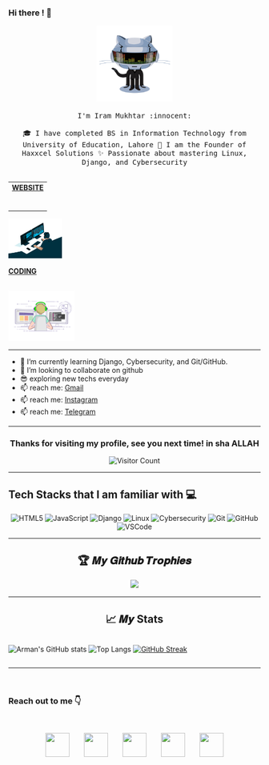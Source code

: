 ### Hi there ! :wave:

<p align="center">
  <img src="images/welcome.gif" width="30%">
  <br><br>
  <samp>
    I'm Iram Mukhtar :innocent:
    <br><br>
    🎓 I have completed BS in Information Technology from University of Education, Lahore  
    🚀 I am the Founder of Haxxcel Solutions  
    ✨ Passionate about mastering Linux, Django, and Cybersecurity  
    <br><br>
  </samp>
</p>

<!-- social site -->
<table width="100%" align="center">
<tr>
<td align="center">
<a href="https://haxxcelsolutions.com" target="_blank">
<strong>WEBSITE</strong>
<br />
<br />
<br />
</a>
</td>
</tr>
</table>


<p>

<img alt="Globe" height="80" src="images/WEBSITE.gif">
</a>
</p>

</td>


<td align="center">
<a href="https://portfolio.atsix.online/" target="_blank">
<strong>CODING</strong>
<br />
<br />


<p>
<img height="100" alt="coding" src="images/CODING.gif"> 
</a>
</p>

</td>
</tr>
</table>






<hr style="height:2px;border-width:0;color:gray;background-color:gray">

- 🌱 I’m currently learning Django, Cybersecurity, and Git/GitHub.
- 💞️ I’m looking to collaborate on github
- :sunglasses: exploring new techs everyday
- 📫 reach me: [Gmail](mailto:metheiraam@gmail.com)
- 📫 reach me: [Instagram](https://www.instagram.com/metheiram)
- 📫 reach me: [Telegram](https://t.me/metheiram)
  


<hr style="height:2px;border-width:0;color:gray;background-color:gray">
<div align="center">

### Thanks for visiting my profile, see you next time! in sha ALLAH
 ![Visitor Count](https://profile-counter.glitch.me/metheiram/count.svg)

</div>


<hr style="height:2px;border-width:0;color:gray;background-color:gray">


## Tech Stacks that I am familiar with :computer:

<div align="center">
  
![HTML5](https://img.shields.io/badge/html5-%23E34F26.svg?style=for-the-badge&logo=html5&logoColor=white)
![JavaScript](https://img.shields.io/badge/javascript-%23323330.svg?style=for-the-badge&logo=javascript&logoColor=%23F7DF1E)
![Django](https://img.shields.io/badge/django-%23092E20.svg?style=for-the-badge&logo=django&logoColor=white)
![Linux](https://img.shields.io/badge/Linux-FCC624?style=for-the-badge&logo=linux&logoColor=black)
![Cybersecurity](https://img.shields.io/badge/Cybersecurity-%2300A4EF.svg?style=for-the-badge&logo=security&logoColor=white)
![Git](https://img.shields.io/badge/git-%23F05033.svg?style=for-the-badge&logo=git&logoColor=white)
![GitHub](https://img.shields.io/badge/GitHub-100000?style=for-the-badge&logo=github&logoColor=white)
![VSCode](https://img.shields.io/badge/visual%20studio%20code-blue.svg?style=for-the-badge&logo=visual%20studio%20code)

  
</div>

<hr style="height:2px;border-width:0;color:gray;background-color:gray">


<h2 align="center">🏆 𝑴𝒚 𝑮𝒊𝒕𝒉𝒖𝒃 𝑻𝒓𝒐𝒑𝒉𝒊𝒆𝒔</h2>
<p align="center">
<img src="https://github-profile-trophy.vercel.app/?username=metheiram&theme=radical&&title=Stars,Followers,Commit,PR,Repo,Issues&no-frame=true" width="780px"  />

<hr style="height:2px;border-width:0;color:gray;background-color:gray">

<h2 align="center">📈 𝑴𝒚 Stats </h2>
<div align="center" style="display:flex; width:100%;">
  
  ![Arman's GitHub stats](https://github-readme-stats.vercel.app/api?username=metheiram&show_icons=true&theme=onedark) 
  ![Top Langs](https://github-readme-stats.vercel.app/api/top-langs/?username=metheiram&layout=compact)
  [![GitHub Streak](https://streak-stats.demolab.com?user=metheiram&theme=radical&border_radius=50&date_format=n%2Fj%5B%2FY%5D)](https://git.io/streak-stats)
  
</div>


<hr style="height:2px;border-width:0;color:gray;background-color:gray">


<br>

### Reach out to me :point_down:
<br>

<div align="center">

<a  href="https://www.linkedin.com/in/mr-ali-874742259/" target="_blank"><img src="https://blog-assets.hootsuite.com/wp-content/uploads/2018/09/In-2C-54px-R.png" width="48px" height="48px"></a>
<a style="padding-left:5%" href="https://github.com/metheiram" target="_blank"><img src="https://cdn.icon-icons.com/icons2/2351/PNG/512/logo_github_icon_143196.png" width="48px" height="48px" ></a>
<a style="padding-left:5%" href="https://twitter.com/metheiram" target="_blank"><img src="https://i.ibb.co/kmgQVyW/twitter.png" width="48px" height="48px"></a>
<a style="padding-left:5%" href="https://www.instagram.com/mrsaqibale" target="_blank"><img src="https://upload.wikimedia.org/wikipedia/commons/thumb/a/a5/Instagram_icon.png/1024px-Instagram_icon.png" width="48px" height="48px"></a>
<a style="padding-left:5%" href="https://t.me/mrsaqibale" target="_blank"><img src="https://upload.wikimedia.org/wikipedia/commons/thumb/8/83/Telegram_2019_Logo.svg/640px-Telegram_2019_Logo.svg.png" width="48px" height="48px"></a>

</div>
